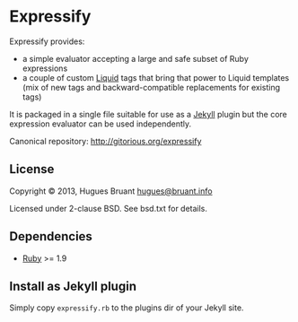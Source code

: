 Expressify
==========

Expressify provides:
 * a simple evaluator accepting a large and safe subset of Ruby expressions
 * a couple of custom [Liquid](http://liquidmarkup.org) tags that bring that
 power to Liquid templates (mix of new tags and backward-compatible replacements
 for existing tags)

It is packaged in a single file suitable for use as a [Jekyll](http://jekyllrb.com)
plugin but the core expression evaluator can be used independently.


Canonical repository: <http://gitorious.org/expressify>


License
-------

Copyright &copy; 2013, Hugues Bruant <hugues@bruant.info>

Licensed under 2-clause BSD. See bsd.txt for details.


Dependencies
------------

* [Ruby](https://www.ruby-lang.org) >= 1.9


Install as Jekyll plugin
------------------------

Simply copy `expressify.rb` to the plugins dir of your Jekyll site.

